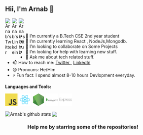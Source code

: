 ## Hii, I'm Arnab 👋
<div>
<a href="https://twitter.com/arnabsahoo9">
  <img align="left" alt="Arnab's Twitter" width="22px" src="https://cdn.jsdelivr.net/npm/simple-icons@v3/icons/twitter.svg" />
</a>
<a href="https://www.linkedin.com/in/arnab-sahoo-0b3427187">
  <img align="left" alt="Arnab's Linkdein" width="22px" src="https://cdn.jsdelivr.net/npm/simple-icons@v3/icons/linkedin.svg" />
</a>
<a href="https://github.com/arnab15">
  <img align="left" alt="Arnab's Github" width="22px" src="https://cdn.jsdelivr.net/npm/simple-icons@v3/icons/github.svg" />
</a>
</div>

<br/>
<br/>




- 🔭 I’m currently a B.Tech CSE 2nd year student 
- 🌱 I’m currently learning React , NodeJs,Mongodb.
- 👯 I’m looking to collaborate on Some Projects
- 🤔 I’m looking for help with learning new stuff.
- 💬 Ask me about  tech related stuff.
- 📫 How to reach me: [Twitter ](https://twitter.com/arnabsahoo9) , [LinkedIn ](https://www.linkedin.com/in/arnab-sahoo-0b3427187)
- 😄 Pronouns: He/Him
- ⚡ Fun fact: I spend almost 8-10 hours Devlopment everyday.


**Languages and Tools:**  



<code><img height="40" src="https://raw.githubusercontent.com/github/explore/80688e429a7d4ef2fca1e82350fe8e3517d3494d/topics/javascript/javascript.png"></code>
<code><img height="40" src="https://raw.githubusercontent.com/github/explore/80688e429a7d4ef2fca1e82350fe8e3517d3494d/topics/react/react.png"></code>
<code><img height="40" src="https://raw.githubusercontent.com/github/explore/80688e429a7d4ef2fca1e82350fe8e3517d3494d/topics/nodejs/nodejs.png"></code>
<code><img height="40" src="https://raw.githubusercontent.com/github/explore/80688e429a7d4ef2fca1e82350fe8e3517d3494d/topics/mongodb/mongodb.png"></code>
<code><img height="40" src="https://raw.githubusercontent.com/github/explore/80688e429a7d4ef2fca1e82350fe8e3517d3494d/topics/express/express.png"></code>    


<div align="center>
 <a href="https://github.com/arnab15">
 <img align="center" src="https://github-readme-stats.vercel.app/api?username=arnab15&show_icons=true&theme=dark&line_height=27" alt="Arnab's github stats"/>
</a>
<a href="https://github.com/arnab15">
  <img align="center" src="https://github-readme-stats.vercel.app/api/top-langs/?username=arnab15&theme=dark&hide_langs_below=1" />
</a>
</div>

<div align="center">

### Help me by starring some of the repositories!

</div>
